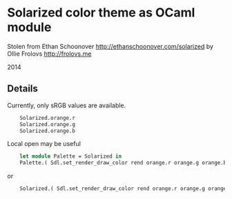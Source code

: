 # Solarized color theme as OCaml module

Stolen from Ethan Schoonover http://ethanschoonover.com/solarized by Ollie Frolovs http://frolovs.me
  
  2014

## Details

  Currently, only sRGB values are available.

```ocaml
    Solarized.orange.r
    Solarized.orange.g
    Solarized.orange.b
```
  Local open may be useful
```ocaml
    let module Palette = Solarized in
    Palette.( Sdl.set_render_draw_color rend orange.r orange.g orange.b )
```
  or
```ocaml
    Solarized.( Sdl.set_render_draw_color rend orange.r orange.g orange.b )
```
